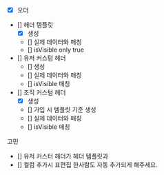 - [x] 오더
- [] 헤더 템플릿
    - [x] 생성
    - [] 실제 데이터와 매칭
    - [] isVisible only true
- [] 유저 커스텀 헤더
    - [] 생성
    - [] 실제 데이터와 매칭
    - [] isVisible 매칭
- [] 조직 커스텀 헤더
    - [x] 생성
    - [] 가입 시 템플릿 기준 생성
    - [] 실제 데이터와 매칭
    - [] isVisible 매칭

고민
- [] 유저 커스터 헤더가 헤더 템플릿과
- [] 컬럼 추가시 표편집 한사람도 자동 추가되게 해주세요.